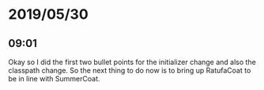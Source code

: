 # 2019/05/30

## 09:01

Okay so I did the first two bullet points for the initializer change and also
the classpath change. So the next thing to do now is to bring up RatufaCoat to
be in line with SummerCoat.
